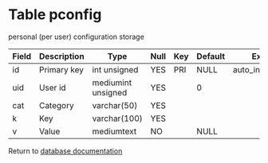 Table pconfig
===========
personal (per user) configuration storage

| Field | Description | Type | Null | Key | Default | Extra |
| ----- | ----------- | ---- | ---- | --- | ------- | ----- |
| id | Primary key | int unsigned | YES | PRI | NULL | auto_increment |    
| uid | User id | mediumint unsigned | YES |  | 0 |  |    
| cat | Category | varchar(50) | YES |  |  |  |    
| k | Key | varchar(100) | YES |  |  |  |    
| v | Value | mediumtext | NO |  | NULL |  |    

Return to [database documentation](help/database)
